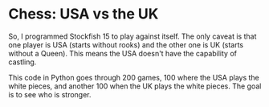 # Chess: USA vs the UK
So, I programmed Stockfish 15 to play against itself. The only caveat is that one player is USA (starts without rooks) and the other one is UK (starts without a Queen). This means the USA doesn't have the capability of castling.

This code in Python goes through 200 games, 100 where the USA plays the white pieces, and another 100 when the UK plays the white pieces. The goal is to see who is stronger. 